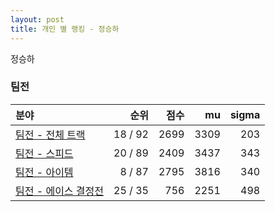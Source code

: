 ```yaml
---
layout: post
title: 개인 별 랭킹 - 정승하
---
```


정승하


### 팀전

| 분야 | 순위 | 점수 | mu | sigma |
|:---|---:|---:|---:|---:|
| [팀전 - 전체 트랙](../team-full) | 18 / 92 | 2699 | 3309 | 203 |
| [팀전 - 스피드](../team-speed) | 20 / 89 | 2409 | 3437 | 343 |
| [팀전 - 아이템](../team-item) | 8 / 87 | 2795 | 3816 | 340 |
| [팀전 - 에이스 결정전](../team-ace) | 25 / 35 | 756 | 2251 | 498 |
